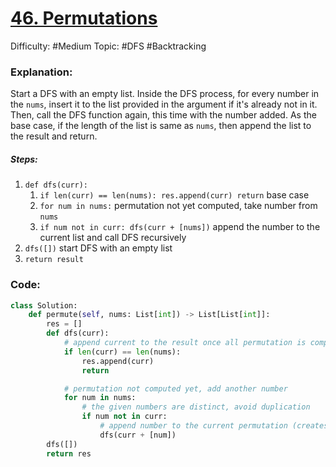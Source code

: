 # [46. Permutations](https://leetcode.com/problems/permutations/)

Difficulty: #Medium 
Topic: #DFS #Backtracking

### Explanation:
Start a DFS with an empty list. Inside the DFS process, for every number in the `nums`, insert it to the list provided in the argument if it's already not in it. Then, call the DFS function again, this time with the number added. As the base case, if the length of the list is same as `nums`, then append the list to the result and return.
##### Steps:
1. `def dfs(curr):`
	1. `if len(curr) == len(nums): res.append(curr) return` base case
	2. `for num in nums:` permutation not yet computed, take number from `nums`
	3. `if num not in curr: dfs(curr + [nums])` append the number to the current list and call DFS recursively
2. `dfs([])` start DFS with an empty list
3. `return result`

### Code:

```python
class Solution:
    def permute(self, nums: List[int]) -> List[List[int]]:
        res = []
        def dfs(curr):
            # append current to the result once all permutation is computed
            if len(curr) == len(nums):
                res.append(curr)
                return

            # permutation not computed yet, add another number
            for num in nums:
                # the given numbers are distinct, avoid duplication
                if num not in curr:
                    # append number to the current permutation (creates a new list)
                    dfs(curr + [num])
        dfs([])
        return res
```
